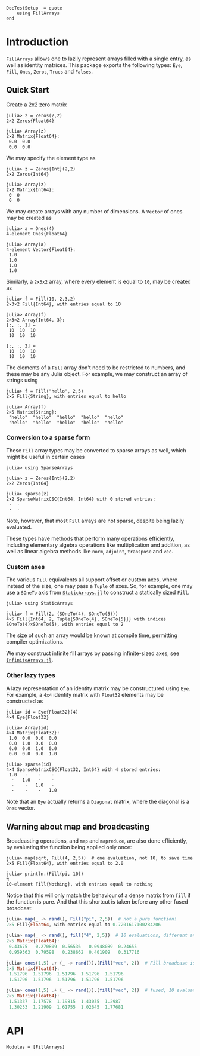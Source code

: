 ```@meta
DocTestSetup  = quote
    using FillArrays
end
```

# Introduction

`FillArrays` allows one to lazily represent arrays filled with a single entry, as well as identity matrices. This package exports the following types: `Eye`, `Fill`, `Ones`, `Zeros`, `Trues` and `Falses`.

## Quick Start

Create a 2x2 zero matrix

```jldoctest
julia> z = Zeros(2,2)
2×2 Zeros{Float64}

julia> Array(z)
2×2 Matrix{Float64}:
 0.0  0.0
 0.0  0.0
```

We may specify the element type as

```jldoctest
julia> z = Zeros{Int}(2,2)
2×2 Zeros{Int64}

julia> Array(z)
2×2 Matrix{Int64}:
 0  0
 0  0
```

We may create arrays with any number of dimensions. A `Vector` of ones may be created as

```jldoctest
julia> a = Ones(4)
4-element Ones{Float64}

julia> Array(a)
4-element Vector{Float64}:
 1.0
 1.0
 1.0
 1.0
```

Similarly, a `2x3x2` array, where every element is equal to `10`, may be created as

```jldoctest
julia> f = Fill(10, 2,3,2)
2×3×2 Fill{Int64}, with entries equal to 10

julia> Array(f)
2×3×2 Array{Int64, 3}:
[:, :, 1] =
 10  10  10
 10  10  10

[:, :, 2] =
 10  10  10
 10  10  10
```

The elements of a `Fill` array don't need to be restricted to numbers, and these may be any Julia object. For example, we may construct an array of strings using

```jldoctest
julia> f = Fill("hello", 2,5)
2×5 Fill{String}, with entries equal to hello

julia> Array(f)
2×5 Matrix{String}:
 "hello"  "hello"  "hello"  "hello"  "hello"
 "hello"  "hello"  "hello"  "hello"  "hello"
```

### Conversion to a sparse form

These `Fill` array types may be converted to sparse arrays as well, which might be useful in certain cases
```jldoctest sparse
julia> using SparseArrays

julia> z = Zeros{Int}(2,2)
2×2 Zeros{Int64}

julia> sparse(z)
2×2 SparseMatrixCSC{Int64, Int64} with 0 stored entries:
 ⋅  ⋅
 ⋅  ⋅
```
Note, however, that most `Fill` arrays are not sparse, despite being lazily evaluated.

These types have methods that perform many operations efficiently, including elementary algebra operations like multiplication and addition, as well as linear algebra methods like `norm`, `adjoint`, `transpose` and `vec`.

### Custom axes

The various `Fill` equivalents all support offset or custom axes, where instead of the size, one may pass a `Tuple` of axes. So, for example, one may use a `SOneTo` axis from [`StaticArrays.jl`](https://github.com/JuliaArrays/StaticArrays.jl) to construct a statically sized `Fill`.

```jldoctest
julia> using StaticArrays

julia> f = Fill(2, (SOneTo(4), SOneTo(5)))
4×5 Fill{Int64, 2, Tuple{SOneTo{4}, SOneTo{5}}} with indices SOneTo(4)×SOneTo(5), with entries equal to 2
```

The size of such an array would be known at compile time, permitting compiler optimizations.

We may construct infinite fill arrays by passing infinite-sized axes, see [`InfiniteArrays.jl`](https://github.com/JuliaArrays/InfiniteArrays.jl).

### Other lazy types

A lazy representation of an identity matrix may be constructured using `Eye`. For example, a `4x4` identity matrix with `Float32` elements may be constructed as

```jldoctest sparse
julia> id = Eye{Float32}(4)
4×4 Eye{Float32}

julia> Array(id)
4×4 Matrix{Float32}:
 1.0  0.0  0.0  0.0
 0.0  1.0  0.0  0.0
 0.0  0.0  1.0  0.0
 0.0  0.0  0.0  1.0

julia> sparse(id)
4×4 SparseMatrixCSC{Float32, Int64} with 4 stored entries:
 1.0   ⋅    ⋅    ⋅
  ⋅   1.0   ⋅    ⋅
  ⋅    ⋅   1.0   ⋅
  ⋅    ⋅    ⋅   1.0
```

Note that an `Eye` actually returns a `Diagonal` matrix, where the diagonal is a `Ones` vector.

## Warning about map and broadcasting

Broadcasting operations, and `map` and `mapreduce`, are also done efficiently, by evaluating the function being applied only once:

```jldoctest
julia> map(sqrt, Fill(4, 2,5))  # one evaluation, not 10, to save time
2×5 Fill{Float64}, with entries equal to 2.0

julia> println.(Fill(pi, 10))
π
10-element Fill{Nothing}, with entries equal to nothing
```

Notice that this will only match the behaviour of a dense matrix from `fill` if the function is pure. And that this shortcut is taken before any other fused broadcast:

```julia
julia> map(_ -> rand(), Fill("pi", 2,5))  # not a pure function!
2×5 Fill{Float64, with entries equal to 0.7201617100284206

julia> map(_ -> rand(), fill("4", 2,5))  # 10 evaluations, different answer!
2×5 Matrix{Float64}:
 0.43675   0.270809  0.56536   0.0948089  0.24655
 0.959363  0.79598   0.238662  0.401909   0.317716

julia> ones(1,5) .+ (_ -> rand()).(Fill("vec", 2))  # Fill broadcast is done first
2×5 Matrix{Float64}:
 1.51796  1.51796  1.51796  1.51796  1.51796
 1.51796  1.51796  1.51796  1.51796  1.51796

julia> ones(1,5) .+ (_ -> rand()).(fill("vec", 2))  # fused, 10 evaluations
2×5 Matrix{Float64}:
 1.51337  1.17578  1.19815  1.43035  1.2987
 1.30253  1.21909  1.61755  1.02645  1.77681
```

# API

```@autodocs
Modules = [FillArrays]
```
